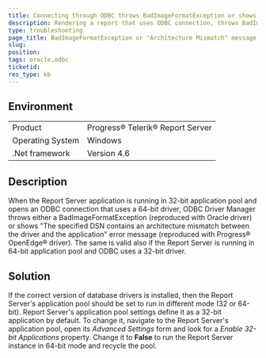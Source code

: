 ```yaml
---
title: Connecting through ODBC throws BadImageFormatException or shows "Architecture Mismatch" error message
description: Rendering a report that uses ODBC connection, throws BadImageFormatException or shows "The specified DSN contains an architecture mismatch between the driver and the application" error message.
type: troubleshooting
page_title: BadImageFormatException or "Architecture Mismatch" message when using ODBC connection
slug: 
position: 
tags: oracle,odbc
ticketid:
res_type: kb
---
```


## Environment
<table>
 <tr>
  <td>Product</td>
  <td>Progress® Telerik® Report Server </td>
 </tr>
 <tr>
  <td>Operating System</td>
  <td>Windows</td>
 </tr>
  <td>.Net framework</td>
  <td>Version 4.6</td>
 </tr>
</table>


## Description
When the Report Server application is running in 32-bit application pool and opens an ODBC connection that uses a 64-bit driver, ODBC Driver Manager throws either a BadImageFormatException (reproduced with Oracle driver) or shows "The specified DSN contains an architecture mismatch between the driver and the application" error message (reproduced with Progress® OpenEdge® driver). The same is valid also if the Report Server is running in 64-bit application pool and ODBC uses a 32-bit driver.

## Solution
If the correct version of database drivers is installed, then the Report Server's application pool should be set to run in different mode (32 or 64-bit). Report Server's application pool settings define it as a 32-bit application by default. To change it, navigate to the Report Server's application pool, open its *Advanced Settings* form and look for a *Enable 32-bit Applications* property. Change it to **False** to run the Report Server instance in 64-bit mode and recycle the pool.
